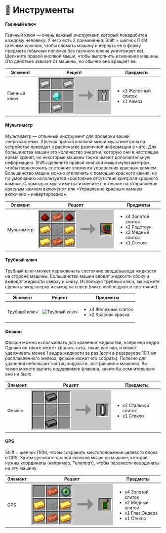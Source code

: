 # 🔨 Инструменты

#### Гаечный ключ

Гаечный ключ — очень важный инструмент, который понадобится каждому человеку. У него есть 2 применения: Shift + щелчок ПКМ гаечным ключом, чтобы сломать машину и вернуть ее в форму предмета (обычная поломка без гаечного ключа уничтожает ее). Щелкните правой кнопкой мыши, чтобы выполнить изменение машины. Это действие зависит от машины, но обычно оно вращает ее.

| Элемент      | Рецепт                                            | Предметы                                              |
| ------------ | ------------------------------------------------- | ----------------------------------------------------- |
| Гаечный ключ | ![Гаечный ключ](../../.gitbook/assets/wrench.png) | <ul><li>x3 Железный слиток</li><li>x1 Алмаз</li></ul> |

#### Мультиметр

Мультиметр — отличный инструмент для проверки вашей энергосистемы. Щелчок правой кнопкой мыши мультиметром на устройстве приведет к распечатке различной информации в чате. Для большинства машин это количество энергии, которую они в настоящее время хранят, но некоторые машины также имеют дополнительную информацию. Shift+щелкните правой кнопкой мыши мультиметром, чтобы переключить состояние элемента управления красным камнем. Большинство машин можно отключить с помощью красного камня, но по умолчанию используется «состояние отсутствия контроля красного камня». С помощью мультиметра измените состояние на «Управление красным камнем включено» или «Управление красным камнем включено – инвертировано».

| Элемент    | Рецепт                                              | Предметы                                                                                           |
| ---------- | --------------------------------------------------- | -------------------------------------------------------------------------------------------------- |
| Мультиметр | ![Мультиметр](../../.gitbook/assets/multimeter.png) | <ul><li>x4 Золотой слиток</li><li>x2 Редстоун</li><li>x2 Медный слиток</li><li>x1 Стекло</li></ul> |

#### Трубный ключ



Трубный ключ может переключать состояние ввода/вывода жидкости на стороне машины. Большинство машин вводят жидкости сбоку и выводят жидкости сверху и снизу. Используя трубный ключ, вы можете сделать вход сверху и выход на север (или в любое другое состояние).

| Элемент      | Рецепт                                                  | Предметы                                                       |
| ------------ | ------------------------------------------------------- | -------------------------------------------------------------- |
| Трубный ключ | ![Трубный ключ](../../.gitbook/assets/pipe\_wrench.png) | <ul><li>x4 Железный слиток</li><li>x2 Красная краска</li></ul> |

#### Флакон

Флакон можно использовать для хранения жидкостей, например ведро. Однако он также может хранить газы, такие как пар, и может удерживать менее 1 ведра жидкости за раз (если в резервуаре 100 мл расплавленного железа, флакон может его собрать). Полезно для удаления небольших частиц жидкости, застрявших в машинах. Вы также можете выпить содержимое флакона, каким бы сомнительным оно ни было.

| Элемент | Рецепт                                    | Предметы                                               |
| ------- | ----------------------------------------- | ------------------------------------------------------ |
| Флакон  | ![флакон](../../.gitbook/assets/vial.png) | <ul><li>x2 Стальной слиток</li><li>x1 Стекло</li></ul> |

#### GPS

Shift + щелчок ПКМ, чтобы сохранить местоположение целевого блока в GPS. Затем щелкните правой кнопкой мыши на машине, которой нужны координаты (например, Телепорт), чтобы перенести координаты на эту машину.

| Элемент | Рецепт                                   | Предметы                                                                                              |
| ------- | ---------------------------------------- | ----------------------------------------------------------------------------------------------------- |
| GPS     | ![флакон](../../.gitbook/assets/gps.png) | <ul><li>x4 Золотой слиток</li><li>x2 Медный слиток</li><li>x1 Глаз Эндера</li><li>x1 Стекло</li></ul> |
